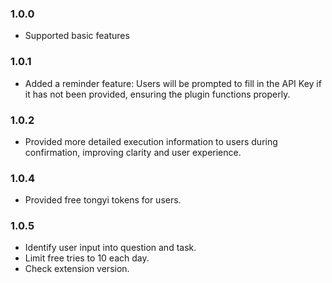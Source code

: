 ### 1.0.0
- Supported basic features

### 1.0.1
- Added a reminder feature: Users will be prompted to fill in the API Key if it has not been provided, ensuring the plugin functions properly.

### 1.0.2
- Provided more detailed execution information to users during confirmation, improving clarity and user experience.

### 1.0.4
- Provided free tongyi tokens for users.

### 1.0.5
- Identify user input into question and task.
- Limit free tries to 10 each day.
- Check extension version.

